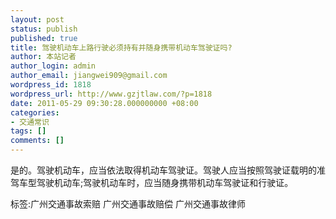 ```yaml
---
layout: post
status: publish
published: true
title: 驾驶机动车上路行驶必须持有并随身携带机动车驾驶证吗?
author: 本站记者
author_login: admin
author_email: jiangwei909@gmail.com
wordpress_id: 1818
wordpress_url: http://www.gzjtlaw.com/?p=1818
date: 2011-05-29 09:30:28.000000000 +08:00
categories:
- 交通常识
tags: []
comments: []
---
```

是的。驾驶机动车，应当依法取得机动车驾驶证。驾驶人应当按照驾驶证载明的准驾车型驾驶机动车;驾驶机动车时，应当随身携带机动车驾驶证和行驶证。 标签:广州交通事故索赔 广州交通事故赔偿 广州交通事故律师
